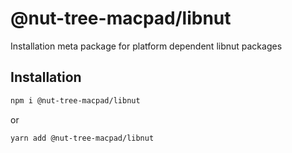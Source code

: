 # @nut-tree-macpad/libnut

Installation meta package for platform dependent libnut packages

## Installation

```bash
npm i @nut-tree-macpad/libnut
```

or

```bash
yarn add @nut-tree-macpad/libnut
```
